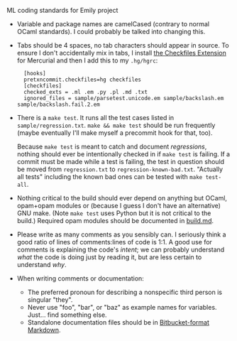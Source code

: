 ML coding standards for Emily project

- Variable and package names are camelCased (contrary to normal OCaml standards). I could probably be talked into changing this.
- Tabs should be 4 spaces, no tab characters should appear in source. To ensure I don't accidentally mix in tabs, I install [the Checkfiles Extension](http://mercurial.selenic.com/wiki/CheckFilesExtension) for Mercurial and then I add this to my `.hg/hgrc`:

        [hooks]
        pretxncommit.checkfiles=hg checkfiles
        [checkfiles]
        checked_exts = .ml .em .py .pl .md .txt
        ignored_files = sample/parsetest.unicode.em sample/backslash.em sample/backslash.fail.2.em

- There is a `make test`. It runs all the test cases listed in `sample/regression.txt`. `make && make test` should be run frequently (maybe eventually I'll make myself a precommit hook for that, too).

    Because `make test` is meant to catch and document *regressions*, nothing should ever be intentionally checked in if `make test` is failing. If a commit must be made while a test is failing, the test in question should be moved from `regression.txt` to `regression-known-bad.txt`. "Actually all tests" including the known bad ones can be tested with `make test-all`.

- Nothing critical to the build should ever depend on anything but OCaml, opam+opam modules or (because I guess I don't have an alternative) GNU make. (Note `make test` uses Python but it is not critical to the build.) Required opam modules should be documented in [build.md](build.md).

- Please write as many comments as you sensibly can. I seriously think a good ratio of lines of comments:lines of code is 1:1.  A good use for comments is explaining the code's *intent*; we can probably understand *what* the code is doing just by reading it, but are less certain to understand *why*.

- When writing comments or documentation:
    - The preferred pronoun for describing a nonspecific third person is singular "they".
    - Never use "foo", "bar", or "baz" as example names for variables. Just... find something else.
    - Standalone documentation files should be in [Bitbucket-format Markdown](https://bitbucket.org/tutorials/markdowndemo).